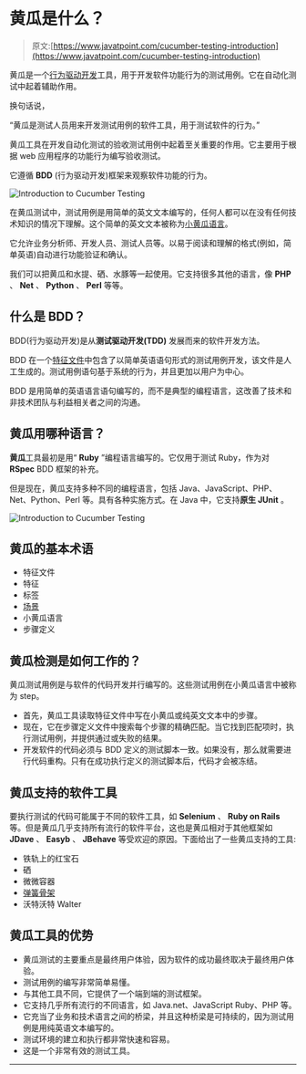 # 黄瓜是什么？

> 原文:[https://www.javatpoint.com/cucumber-testing-introduction](https://www.javatpoint.com/cucumber-testing-introduction)

黄瓜是一个[行为驱动开发](cucumber-behavior-driven-development)工具，用于开发软件功能行为的测试用例。它在自动化测试中起着辅助作用。

换句话说，

“黄瓜是测试人员用来开发测试用例的软件工具，用于测试软件的行为。”

黄瓜工具在开发自动化测试的验收测试用例中起着至关重要的作用。它主要用于根据 web 应用程序的功能行为编写验收测试。

它遵循 **BDD** (行为驱动开发)框架来观察软件功能的行为。

![Introduction to Cucumber Testing](../Images/3ae0379c5309633f8d24b1420ba5efbb.png)

在黄瓜测试中，测试用例是用简单的英文文本编写的，任何人都可以在没有任何技术知识的情况下理解。这个简单的英文文本被称为[小黄瓜语言](cucumber-testing-gherkin-language)。

它允许业务分析师、开发人员、测试人员等。以易于阅读和理解的格式(例如，简单英语)自动进行功能验证和确认。

我们可以把黄瓜和水提、硒、水豚等一起使用。它支持很多其他的语言，像 **PHP** 、 **Net** 、 **Python** 、 **Perl** 等等。

## 什么是 BDD？

BDD(行为驱动开发)是从**测试驱动开发(TDD)** 发展而来的软件开发方法。

BDD 在一个[特征文件](feature-file-in-cucumber-testing)中包含了以简单英语语句形式的测试用例开发，该文件是人工生成的。测试用例语句基于系统的行为，并且更加以用户为中心。

BDD 是用简单的英语语言语句编写的，而不是典型的编程语言，这改善了技术和非技术团队与利益相关者之间的沟通。

## 黄瓜用哪种语言？

**黄瓜**工具最初是用“ **Ruby** ”编程语言编写的。它仅用于测试 Ruby，作为对 **RSpec** BDD 框架的补充。

但是现在，黄瓜支持多种不同的编程语言，包括 Java、JavaScript、PHP、Net、Python、Perl 等。具有各种实施方式。在 Java 中，它支持**原生 JUnit** 。

![Introduction to Cucumber Testing](../Images/011a7b591664d0ed7d3793a2b6227e73.png)

## 黄瓜的基本术语

*   特征文件
*   特征
*   标签
*   [场景](test-scenario)
*   小黄瓜语言
*   步骤定义

## 黄瓜检测是如何工作的？

黄瓜测试用例是与软件的代码开发并行编写的。这些测试用例在小黄瓜语言中被称为 step。

*   首先，黄瓜工具读取特征文件中写在小黄瓜或纯英文文本中的步骤。
*   现在，它在步骤定义文件中搜索每个步骤的精确匹配。当它找到匹配项时，执行测试用例，并提供通过或失败的结果。
*   开发软件的代码必须与 BDD 定义的测试脚本一致。如果没有，那么就需要进行代码重构。只有在成功执行定义的测试脚本后，代码才会被冻结。

## 黄瓜支持的软件工具

要执行测试的代码可能属于不同的软件工具，如 **Selenium** 、 **Ruby on Rails** 等。但是黄瓜几乎支持所有流行的软件平台，这也是黄瓜相对于其他框架如 **JDave** 、 **Easyb** 、 **JBehave** 等受欢迎的原因。下面给出了一些黄瓜支持的工具:

*   铁轨上的红宝石
*   硒
*   微微容器
*   [弹簧骨架](spring-tutorial)
*   沃特沃特 Walter

## 黄瓜工具的优势

*   黄瓜测试的主要重点是最终用户体验，因为软件的成功最终取决于最终用户体验。
*   测试用例的编写非常简单易懂。
*   与其他工具不同，它提供了一个端到端的测试框架。
*   它支持几乎所有流行的不同语言，如 Java.net、JavaScript Ruby、PHP 等。
*   它充当了业务和技术语言之间的桥梁，并且这种桥梁是可持续的，因为测试用例是用纯英语文本编写的。
*   测试环境的建立和执行都非常快速和容易。
*   这是一个非常有效的测试工具。

* * *
